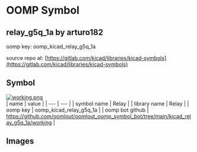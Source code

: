 # OOMP Symbol  
## relay_g5q_1a  by arturo182  
  
oomp key: oomp_kicad_relay_g5q_1a  
  
source repo at: [https://gitlab.com/kicad/libraries/kicad-symbols](https://gitlab.com/kicad/libraries/kicad-symbols)  
## Symbol  
  
[![working.png](working_600.png)](working.png)  
| name | value | 
| --- | --- | 
| symbol name | Relay | 
| library name | Relay | 
| oomp key | oomp_kicad_relay_g5q_1a | 
| oomp bot github | https://github.com/oomlout/oomlout_oomp_symbol_bot/tree/main/kicad_relay_g5q_1a/working | 
## Images  
